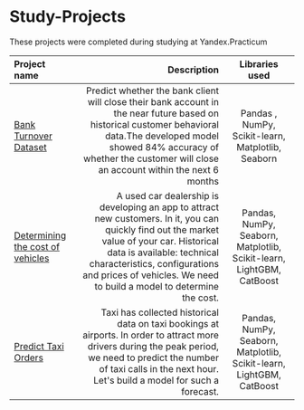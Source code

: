 # Study-Projects

These projects were completed during studying at Yandex.Practicum

| Project name          | Description            | Libraries used              |
| :-------------------- | ---------------------: |:---------------------------:|
| [Bank Turnover Dataset](https://github.com/kossvat/Study-Projects/tree/main/Bank-Turnover-Dataset) | Predict whether the bank client will close their bank account in the near future based on historical customer behavioral data.The developed model showed 84% accuracy of whether the customer will close an account within the next 6 months | Pandas , NumPy, Scikit-learn, Matplotlib, Seaborn |
| [Determining the cost of vehicles](https://github.com/kossvat/Study-Projects/tree/main/Determining-the-cost-of-vehicles) | A used car dealership is developing an app to attract new customers. In it, you can quickly find out the market value of your car. Historical data is available: technical characteristics, configurations and prices of vehicles. We need to build a model to determine the cost. |Pandas, NumPy, Seaborn, Matplotlib, Scikit-learn, LightGBM, CatBoost|
| [Predict Taxi Orders](https://github.com/kossvat/Study-Projects/tree/main/Predict-Taxi-Orders) | Taxi has collected historical data on taxi bookings at airports. In order to attract more drivers during the peak period, we need to predict the number of taxi calls in the next hour. Let's build a model for such a forecast. | Pandas, NumPy, Seaborn, Matplotlib, Scikit-learn, LightGBM, CatBoost |
